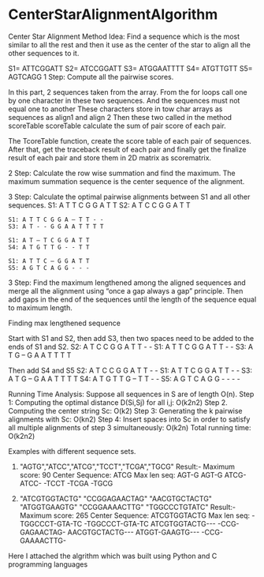 # CenterStarAlignmentAlgorithm
Center Star Alignment Method
Idea: Find a sequence which is the most similar to all the rest and then it use as the center of the star to align all the other sequences to it.

S1= ATTCGGATT
S2= ATCCGGATT
S3= ATGGAATTTT
S4= ATGTTGTT
S5= AGTCAGG
1 Step: Compute all the pairwise scores. 

In this part, 2 sequences taken from the array.
From the for loops call one by one character in these two sequences. And the sequences must not equal one to another
These characters store in tow char arrays as sequences as align1 and align 2
Then these two called in the method scoreTable
scoreTable calculate the sum of pair score of each pair.

The TcoreTable function, create the score table of each pair of sequences. 
After that, get the traceback result of each pair and finally get the finalize result of each pair and store them in 2D matrix as scorematrix. 

2 Step: Calculate the row wise summation and find the maximum. The maximum summation sequence is the center sequence of the alignment.



3 Step: Calculate the optimal pairwise alignments between S1 and all other sequences.
	S1: A T T C G G A T T
	S2: A T C C G G A T T

	S1: A T T C G G A – T T - -
	S3: A T - - G G A A T T T T 

	S1: A T – T C G G A T T
	S4: A T G T T G - - T T

	S1: A T T C – G G A T T
	S5: A G T C A G G - - -

3 Step: Find the maximum lengthened among the aligned sequences and merge all the alignment using “once a gap always a gap” principle. Then add gaps in the end of the sequences until the length of the sequence equal to maximum length.


Finding max lengthened sequence

Start with S1 and S2, then add S3, then two spaces need to be added to the ends of S1 and S2.
S2: A T C C G G A T T - -
S1: A T T C G G A T T - -
S3: A T G – G A A T T T T

Then add S4 and S5
S2: A T C C G G A T T - -
S1: A T T C G G A T T - -
S3: A T G – G A A T T T T
S4: A T G T T G – T T - -
S5: A G T C A G G - - - -

Running Time Analysis:
Suppose all sequences in S are of length O(n).
Step 1: Computing the optimal distance D(Si,Sj) for all i,j: O(k2n2)
Step 2. Computing the center string Sc: O(k2)
Step 3: Generating the k pairwise alignments with Sc: O(kn2)
Step 4: Insert spaces into Sc in order to satisfy all multiple alignments of step 3 simultaneously: O(k2n)
Total running time: O(k2n2)

Examples with different sequence sets.

1. "AGTG","ATCC","ATCG","TCCT","TCGA","TGCG"
Result:-
Maximum score: 90
Center Sequence: ATCG
 Max len seq: AGT-G
AGT-G
ATCG-
ATCC-
-TCCT
-TCGA
-TGCG

2. "ATCGTGGTACTG"
"CCGGAGAACTAG"
"AACGTGCTACTG"
"ATGGTGAAGTG"
"CCGGAAAACTTG"
"TGGCCCTGTATC"
Result:-
Maximum score: 265
Center Sequence: ATCGTGGTACTG
 Max len seq: -TGGCCCT-GTA-TC
-TGGCCCT-GTA-TC
ATCGTGGTACTG---
-CCG-GAGAACTAG-
AACGTGCTACTG---
ATGGT-GAAGTG---
-CCG-GAAAACTTG-

Here I attached the algrithm which was built using Python and C programming languages
